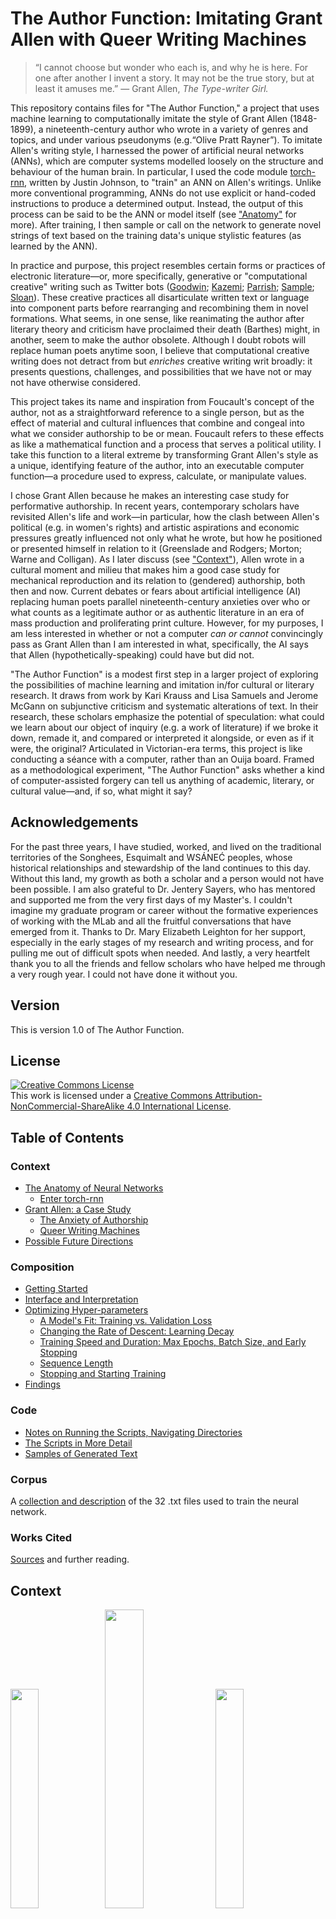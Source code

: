 # The Author Function: Imitating Grant Allen with Queer Writing Machines

> “I cannot choose but wonder who each is, and why he is here. For one after another I invent a story. It may not be the true story, but at least it amuses me.” — Grant Allen, *The Type-writer Girl.*

This repository contains files for "The Author Function," a project that uses machine learning to computationally imitate the style of Grant Allen (1848-1899), a nineteenth-century author who wrote in a variety of genres and topics, and under various pseudonyms (e.g.“Olive Pratt Rayner”). To imitate Allen's writing style, I harnessed the power of artificial neural networks (ANNs), which are computer systems modelled loosely on the structure and behaviour of the human brain. In particular, I used the code module [torch-rnn](https://github.com/jcjohnson/torch-rnn), written by Justin Johnson, to "train" an ANN on Allen's writings.  Unlike more conventional programming, ANNs do not use explicit or hand-coded instructions to produce a determined output. Instead, the output of this process can be said to be the ANN or model itself (see ["Anatomy"](#the-anatomy-of-neural-networks) for more). After training, I then sample or call on the network to generate novel strings of text based on the training data's unique stylistic features (as learned by the ANN).

In practice and purpose, this project resembles certain forms or practices of electronic literature—or, more specifically, generative or "computational creative" writing such as Twitter bots ([Goodwin](https://medium.com/artists-and-machine-intelligence/adventures-in-narrated-reality-6516ff395ba3); [Kazemi](http://tinysubversions.com/); [Parrish](http://www.decontextualize.com); [Sample](https://medium.com/@samplereality/a-protest-bot-is-a-bot-so-specific-you-cant-mistake-it-for-bullshit-90fe10b7fbaa); [Sloan](https://www.robinsloan.com/notes/writing-with-the-machine/)). These creative practices all disarticulate written text or language into component parts before rearranging and recombining them in novel formations. What seems, in one sense, like reanimating the author after literary theory and criticism have proclaimed their death (Barthes) might, in another, seem to make the author obsolete. Although I doubt robots will replace human poets anytime soon, I believe that computational creative writing does not detract from but *enriches* creative writing writ broadly: it presents questions, challenges, and possibilities that we have not or may not have otherwise considered.

This project takes its name and inspiration from Foucault's concept of the author, not as a straightforward reference to a single person, but as the effect of material and cultural influences that combine and congeal into what we consider authorship to be or mean. Foucault refers to these effects as like a mathematical function and a process that serves a political utility. I take this function to a literal extreme by transforming Grant Allen's style as a unique, identifying feature of the author, into an executable computer function—a procedure used to express, calculate, or manipulate values.

I chose Grant Allen because he makes an interesting case study for performative authorship. In recent years, contemporary scholars have revisited Allen's life and work—in particular, how the clash between Allen's political (e.g. in women's rights) and artistic aspirations and economic pressures greatly influenced not only what he wrote, but how he positioned or presented himself in relation to it (Greenslade and Rodgers; Morton; Warne and Colligan). As I later discuss (see ["Context"](#grant-allen-a-case-study)), Allen wrote in a cultural moment and milieu that makes him a good case study for mechanical reproduction and its relation to (gendered) authorship, both then and now. Current debates or fears about artificial intelligence (AI) replacing human poets parallel nineteenth-century anxieties over who or what counts as a legitimate author or as authentic literature in an era of mass production and proliferating print culture. However, for my purposes, I am less interested in whether or not a computer *can or cannot* convincingly pass as Grant Allen than I am interested in what, specifically, the AI says that Allen (hypothetically-speaking) could have but did not.

"The Author Function" is a modest first step in a larger project of exploring the possibilities of machine learning and imitation in/for cultural or literary research. It draws from work by Kari Krauss and Lisa Samuels and Jerome McGann on subjunctive criticism and systematic alterations of text. In their research, these scholars emphasize the potential of speculation: what could we learn about our object of inquiry (e.g. a work of literature) if we broke it down, remade it, and compared or interpreted it alongside, or even as if it were, the original?
Articulated in Victorian-era terms, this project is like conducting a séance with a computer, rather than an Ouija board. Framed as a methodological experiment, "The Author Function" asks whether a kind of computer-assisted forgery can tell us anything of academic, literary, or cultural value—and, if so, what might it say?

## Acknowledgements

For the past three years, I have studied, worked, and lived on the traditional territories of the Songhees, Esquimalt and WSÁNEĆ peoples, whose historical relationships and stewardship of the land continues to this day. Without this land, my growth as both a scholar and a person would not have been possible. I am also grateful to Dr. Jentery Sayers, who has mentored and supported me from the very first days of my Master's. I couldn't imagine my graduate program or career without the formative experiences of working with the MLab and all the fruitful conversations that have emerged from it. Thanks to Dr. Mary Elizabeth Leighton for her support, especially in the early stages of my research and writing process, and for pulling me out of difficult spots when needed. And lastly, a very heartfelt thank you to all the friends and fellow scholars who have helped me through a very rough year. I could not have done it without you.

## Version

This is version 1.0 of The Author Function.

## License

<a rel="license" href="http://creativecommons.org/licenses/by-nc-sa/4.0/"><img alt="Creative Commons License" style="border-width:0" src="https://i.creativecommons.org/l/by-nc-sa/4.0/88x31.png" /></a><br />This work is licensed under a <a rel="license" href="http://creativecommons.org/licenses/by-nc-sa/4.0/">Creative Commons Attribution-NonCommercial-ShareAlike 4.0 International License</a>.

## Table of Contents

### Context
* [The Anatomy of Neural Networks](#the-anatomy-of-neural-networks)
  * [Enter torch-rnn](#enter-torch-rnn)
* [Grant Allen: a Case Study](#grant-allen-a-case-study)
  * [The Anxiety of Authorship](#the-anxiety-of-authorship)
  * [Queer Writing Machines](#queer-writing-machines)
* [Possible Future Directions](#possible-future-directions)

### Composition
* [Getting Started](#getting-started)
* [Interface and Interpretation](#interface-and-interpretation)
* [Optimizing Hyper-parameters](#optimizing-hyper-parameters)
  * [A Model's Fit: Training vs. Validation Loss](#a-models-fit-training-vs-validation-loss)
  * [Changing the Rate of Descent: Learning Decay](#changing-the-rate-of-descent)
  * [Training Speed and Duration: Max Epochs, Batch Size, and Early Stopping](#training-speed-and-duration-max-epochs-batch-size-and-early-stopping)
  * [Sequence Length](#sequence-length)
  * [Stopping and Starting Training](#stopping-and-starting-training)
* [Findings](#findings)

### Code
* [Notes on Running the Scripts, Navigating Directories](#notes-on-running-the-scripts-navigating-directories)
* [The Scripts in More Detail](#the-scripts-in-more-detail)
* [Samples of Generated Text](#samples-of-generated-text)

### Corpus

A [collection and description](corpus) of the 32 .txt files used to train the neural network.

### Works Cited

[Sources](#works-cited) and further reading.

## Context

<img src="images/Grant-Allensq.jpg" width="30%" /><img src="images/1-layers.png" width="35%" /><img src="images/typist.jpg" width="30%"/>
*Images: a portrait of Grant Allen (left), an illustration of a simple neural network's layers (centre), a typist typing with a Sholes typewriter (right)*

### The Anatomy of Neural Networks

This project uses [torch-rnn](https://github.com/jcjohnson/torch-rnn), a series of modules, written for the Torch framework by Justin Johnson and based on Andrej Karpathy’s [char-rnn](https://github.com/karpathy/char-rnn), that generates text using artificial neural networks ("ANNs"). ANNs are computer systems that loosely mimic the human brain. They consist of networks of neuron-like "nodes" that are grouped into layers, with nodes from one layer connected to nodes in other layers (see Fig. 1).

<img src="images/1-layers.png" width="60%">

*Figure 1: Illustration of a neural network with arrows showing how information travels through it. Image made by Colin M. Burnett, care of Wikimedia Commons.*

Where we might typically expect a program or algorithm to execute a list of instructions sequentially or line-by-line, the nodes in an ANN fire simultaneously (in parallel) across the connections between nodes and/or between layers. Fig. 1 illustrates how this firing sequence, called “forward propagation,” works over time, making its way from the input layer, through intervening layers, until it reaches the final, output layer. The more numerous or dense the hidden layers, the larger, more complex, and more powerful the ANN.

Before forward propagation begins, the ANN sets a small portion of data aside called validation data (more on this later), and assigns a weight to each connection or synapse. (For its initial pass, the network uses a random value.) As input values move through the layers, the ANN multiplies them by the synaptic weights and then calculates the sum total activation (see Fig. 2).

![image alt text](images/2-forwardProp.gif)

*Figure 2: Animated GIF of forward propagation. Note the weight of each connection represented by W. Animation sampled from an animated GIF by Wil C.*

Forward propagation stops with the output layer. At this point, the ANN calculates the degree of error and then, in a process called backpropagation, it goes backwards through the layers and adjusts the weight of each connection to produce better results the next time.  As the network cycles its way through the data, propagating forwards and backwards and adjusting the weights accordingly, it learns. That is, it improves its guesses by reducing or minimizing the error (the distance between its guess and the correct value) over time. With torch-rnn and other recurrent neural networks, the ANN learns, not only from its previous guess and its context (what comes before and after the target), but also from a whole history of previous guesses and their contexts. This learning process is called training (a neural network) (see Fig. 3).

![image alt text](images/3-fullProp.gif)

*Figure 3: Animated GIF of one full cycle of activation, including forward propagation and backpropagation. Animation sampled from a GIF by Wil C.*

Once the training process is complete, we can ask a trained ANN to generate a novel sequence—that is, to "sample" from the network—by running in forward propagation mode only, using the weights it learned while training.

#### Enter torch-rnn

![screenshot of torch-rnn main Github page](images/torch-rnn.png)

In May 2015, Andrej Karpathy published ["The Unreasonable Effectiveness of Recurrent Neural Networks"](http://karpathy.github.io/2015/05/21/rnn-effectiveness/) and made [the accompanying code](https://github.com/karpathy/char-rnn) free and available online. Like its name suggests, char-rnn allows you to train an ANN on a corpus of your choosing and then generate novel text character by character, in two-character sets. Since then, many others have adapted Karpathy's code or method for their own projects (e.g. Ross Goodwin's work in ["Narrated Reality"](https://medium.com/artists-and-machine-intelligence/adventures-in-narrated-reality-6516ff395ba3), Lars Hiller Eidnes' [word-rnn](https://github.com/larspars/word-rnn), Aaron Ng's [Netflix synposis generator](https://medium.com/aaronn/generating-netflix-synopses-with-a-recurrent-neural-network-e8aef791fdce)).

One such project is torch-rnn, an improved version of char-rnn that I adopted for my own project. Like char-rnn, torch-rnn allows us to create, train, and sample ANNs on personal computers without advanced knowledge or formal training in Computer Science or statistics. Instead, we can adjust a list of settings, called flags or hyper-parameters (see [“Optimizing Hyper-parameters”](https://github.com/jcjohnson/torch-rnn/blob/master/doc/flags.md)), to be used by the ANN when preprocessing, training, or sampling from the network.

More simply put, torch-rnn lets me imitate Grant Allen’s style (as calculated by the ANN) by training it on selected works available at [Project Gutenberg](http://onlinebooks.library.upenn.edu/webbin/gutbook/author?name=Allen%2C%20Grant%2C%201848-1899) (see the [“Corpus” folder](corpus) for more). I then sample from the model to produce novel text (see Fig. 4)—text that Allen did not write but, hypothetically- and statistically-speaking, could have.


Sample 1	               |  Sample 2
:-------------------------:|:-------------------------:
![](images/4-sample1.png)  | ![](images/4-sample2.png)

Sample 3				   |    Sample 4
:-------------------------:|:-------------------------:
![](images/4-sample3.png)  | ![](images/4-sample4.png)

*Fig 6: Pictures of samples at different points in the model and what they produce*

### Grant Allen: a Case Study

Grant Allen (1848-1899) wrote in many different genres and disciplines; he wrote both fiction (e.g. short stories, novels) and non-fiction (e.g. essays, scientific articles, travel guides). In 1876, he began writing professionally and published short stories under pen names such as J. Arbuthnot Wilson and Cecil Power ("Grant Allen"). He also published *The Type-writer Girl* (1897) and *Rosalba* (1899) under a cross-gendered pseudonym, Olive Pratt Rayner ("Grant Allen"). An extremely productive writer, he wrote more than thirty works of fiction in fifteen years with *The Woman who Did*(1895) becoming his most popular and lucrative achievement ("Grant Allen"). *The Woman Who Did*, which depicts a young woman who struggles against gender conventions, is generally read as sympathetic to women's rights and emancipation. It attracted as much criticism and satire as it did fame or admiration: for example, *Punch*, a popular and well-known satiric magazine, turned "The Woman Who..." into a catchphrase (Warne and Colligan 21-22).

In the latter half of the nineteenth century, Allen witnessed many changes in literary production and circulation. Automation and technological innovations increased the sheer volume of print material while lowering costs. At the same time, social changes, such as strong emphasis on education and the rising middle-class, meant that print material could reach far broader audiences than before. But although technological advances and decreasing costs may have made nineteenth-century books literature more accessible, they did not solve cultural debate about who counts as an author and what counts as "authentic" literature. 

### The Anxiety of Authorship

Throughout his life and career, Allen was very self-conscious and concerned with his own authorial identity and writing personae. Not only did he write under at least three pseudonyms on several occasions ("Grant Allen"), he even went to great lengths to create a backstory for "Olive Pratt Rayner" ("Literary Notes"); dedicate "her" novels to a fictional husband and brother (Allen 7); and insisted that no one know his identity as author until after his death ("News in Brief"). Furthermore, Vanessa Warne and Colette Colligan suggest that Allen's use of a cross-gender pseudonym and other writings reflect anxieties over writing as a male author in a genre with a largely female audience.

*The Type-writer Girl* also troubles any neat categorization of gender through multiple layers of imitation. For example, Allen's use of a cross-gendered pseudonym might expose the instability of gender roles or binaries—that is, their susceptibility to being faked—even as it can reinforce dominant conventions (e.g. the convention of female writers writing for a female market). Perhaps more subtly, the female protagonist creates a double disguise: Allen is writing as a woman writing (in first-person) as a female character (Cameron). And, as Cameron notes, it is possible that a reader might assume Rayner was writing from personal experience, giving the work an air of authenticity (236). Using machine learning to imitate Allen's style echoes Allen's own gender imitations or personae in his writing.

*The Type-writer Girl* thematizes issues of gender, authorship, and authenticity. Somewhat like Allen himself, the novel's protagonist, Juliet Appleton, struggles to write original, creative literature while working as a typist, mindlessly transcribing and copying the words of her male boss. In Appleton, the novel presents a positive model for women's emancipation: a woman who is educated, talented, and has financial independence. Appleton's profession alludes to female labour and contributions to textual and literary production that are generally overlooked. In Allen's time, the labour of reproduction or duplication was gendered female and held a much lower status than the work of a masculine, original, and creative mind (Keep; Plant; Wosk). A typist or copyist worked for financial gain while a genius pursued an artistic vision; a genius creates and innovates while a hack merely imitates what has been done before.

### Queer Writing Machines

Allen's imitation game brings to mind early imitation games of AI (ca. 1950s)—games that test a machine's ability to convincingly imitate human beings. The most famous of these is "the Turing test," in which a human interlocutor converses with two participants: one is a human while the other is an AI imitating a human. If the AI is able to convince the interlocutor, the AI is said to pass the Turing test. It is perhaps fitting, then, to imitate Allen’s writing using a neural network that (albeit very loosely) imitates the workings of a human brain. Furthermore, what is often ignored is that Turing's original test as he described it is explicitly about gender imitation rather than the imitation of a supposedly universal human essence. In fact, for an AI to pass Turing's original imitation game, it would have to convincingly imitate a man imitating a woman (n.p.). Both Allen and Turing's imitation games are couched in the imitation of gender specifically, suggesting that intelligence, whether human or artificial, cannot exist outside of or divorced from cultural concerns such as gender.

Moreover, late twentieth-century anxieties that AI will replace human authors might strangely echo nineteenth-century anxieties over the decline of handcraft or reactions against automation and mechanical reproduction (e.g. Ludditism or the Arts and Craft Movement). However, then as now, new or mass-market technologies did not straightorwardly or completely replace craft so much as it morphs or develops in response to them (Adamson 44). Similarly, as Ross Goodwin argues, machine learning and other forms of generative art do not replace humans; instead, they offer more, not less, affordances, spaces, and techniques for composition (n.p.). In both cases, the former attitude deemphasizes human agency and labour in designing, making, operating, and maintaining the machine. Furthermore, in terms of aesthetics, the human or handmade is not necessarily better or more desirable than, or even neatly separable from, the machine-made. For example, eighteenth-century artisans might well have sought the very regularity and efficiency in their work that later became disparaged and denigrated as the aesthetics of mechanical reproduction (Adamson 44). 

As biographer Richard Le Gallienne writes of Allen,

>"In the merely mechanical—but how important—matter of 'turning out' his 'copy' he was quite amazing. Anyone who stayed in his house will remember how his typewriter could be heard, as you crossed the hall, punctually beginning to click at nine every morning and, if you eavesdropped, you would seldom note a pause in its rapid clicking." (204)

This spectacle of productivity, as Leah Price notes, "Like the semantic ambiguity of the term 'type-writer' — person or thing? — Allen's 'merely mechanical' writing reduces him to a metonymic extension of his machine" (138). Price also writes that Allen's role in demonstrating the capabilities of a typewriter, of which Allen himself was one of the first early adopters, might align him with other notable demonstrators: women that typewriter companies relied on to advertise and market their products.

![Lillian Sholes with typewriter](images/7-lillianSholes.jpeg)

*Fig. 7: Lillian Sholes, the daughter of inventor Christopher Latham Sholes, with one of her father's experimental typewriters (ca. 1872). Image information from Wosk (p. 24), image care of the University of Wisconsin Digital Collections Center.*

Although Allen does not and cannot embody or inhabit the position of women in this context, he does at least test the elasticity of such gender categories. Furthermore, Allen's own struggle to assert his originality despite churning out his "'copy'"—the very same struggle Juliet Appleton grapples with—might have highlighted both the plight and lowered status of textual reproduction. He challenged the binary distinction between duplication and creative work, as well as their gendered inflections. Or, to put it differently, Grant Allen was a queer writing machine.

### Possible Future Directions

Like *The Woman who Did*, much of Allen’s work deals with themes of gender and female emancipation in particular. For example, *The Type-writer Girl* features a headstrong female protagonist who is determined to support herself financially and chooses not to marry in spite of her love interest’s affections. (*The Type-writer Girl*) However, Allen’s own gender politics are both controversial and contested in current scholarship. Although he wrote explicitly in support of women’s rights and independence, many scholars note that he seemed unable to reconcile this with his Darwinist emphasis on reproduction and motherhood (Atchison; Cameron). If we use a neural network and train it on his writing, we could produce text that Grant Allen never wrote but *theoretically could have*. As a kind of speculative exercise, (Krauss; Rosner; Samuels and McGann) we could then interpret this artificially-produced text as if it were the original. By itself or through comparative analysis with the original, this process might tell us something new about gender politics in the late nineteenth century that we might not have learned otherwise.

Furthermore, we might link the Author Function's gender imitation to gender performativity. First coined by Judith Butler, performativity refers to the coerced repetition or performance of a gender ideal that is never realized as authentic, despite all attempts. Similarly, my project also functions as a kind of imitation without an original: it automates the performance of authorship in search of novel conceptions of gender that congeal over time and through repetition, rather than seek to uncover what Grant Allen personally "really meant." Although a full discussion of gender is outside the scope of this project, it’s worth considering how this project might productively speak to forgotten queer histories of computing.

Lastly, neural networks, as a medium or methodology, are relatively opaque when compared to other kinds of programming. Although we may design the general architecture of a model (via parameters), we do not have explicit control once the training process starts and can’t see the results until the training process has ended. Neural networks are unique in this. Where we might normally expect a program to execute a specific set of instructions to produce a deterministic output, the "output" of a neural network is the model itself—which in turn becomes a platform for generating its own outputs (Berger n.p.). Placed alongside other forms of generative writing, this project also invokes an “aesthetic of surprise” that emerges when designers confront, or concede, an absence of control. (Howe and Soderman n.p.) In this project, I tried to walk the line between surprise (what is unexpected) and coherence (what is legible). In this way, imitation exceeds rote repetition and becomes a creative endeavour in and of itself. In other words, imitation demands some measure of originality—some might even say authenticity—even as it passes as a convincing duplicate of something else.

## Composition

I ran the following software on my personal laptop, which has a 64-bit Windows operating system and 8.00 GB of RAM (Random Access Memory). To simulate a Linux operating system, I used Bash on Ubuntu on Windows.

![Screenshot of torch-rnn Github page](images/torch-rnn.png)

### Getting Started

Running torch-rnn requires a number of dependencies that are all listed on the [torch-rnn page](https://github.com/jcjohnson/torch-rnn). You will need to install [Python](https://www.python.org/) and [Lua](https://www.lua.org/manual/5.3/readme.html) before installing [Torch](http://torch.ch/). Note that the commands listed there are meant to be entered into a Linux command line (see ["Getting to Know the Command Line"](https://www.davidbaumgold.com/tutorials/command-line/) by David Baumgold).

If you have Windows 10, I highly recommend using Bash on Ubuntu on Windows so that you can type in the commands as is. (There are [several](https://www.howtogeek.com/249966/how-to-install-and-use-the-linux-bash-shell-on-windows-10/) [tutorials](https://msdn.microsoft.com/en-us/commandline/wsl/install_guide) on the web that walk you through installation.) If you have older versions of Windows, consider upgrading or installing a shell such as [Cygwin](http://www.cygwin.com/), [Babun](https://babun.github.io/), or [win-bash](http://win-bash.sourceforge.net/). If you have a Mac, you can open the Terminal (command line interface) via Applications > Utilities > Terminal.

Installing and using a GPU (Graphics Processing Unit) is optional and you have to check if your computer meets the requirements first. A GPU would allow you to train your models much faster, although there are some options for increasing performance with a CPU only (see "Optimizing Hyper-parameters").

### Interface and Interpreting Results

Modelling and using a neural network consists of [three steps](https://github.com/jcjohnson/torch-rnn).

1. **Preprocessing**: running a Python script to prepare the data (a .txt file) for training.

2. **Training**: running a script to train a neural network on your data.

3. **Sampling**: once the neural network has been trained, you can generate samples of text based on what the network learned.

During all three steps, you can configure what are called [flags](https://github.com/jcjohnson/torch-rnn/blob/master/doc/flags.md) or hyper-parameters: settings you can use to tweak or optimize your model (see ["Optimizing Hyper-parameters"](#optimizing-hyper-parameters)). You can get drastically different models by changing its hyper-parameters.

The goal of the training process is to minimize the loss value (a representation of the margin of error)—in particular validation loss, which represents the error or distance between the model's prediction and actual data. When sampling a checkpoint (see below), it is usually best to sample the checkpoint with the lowest validation loss (and hence your most accurate model).

Once you start the training process, you will see something like Fig. 8. From this interface, we can infer a number of characteristics.

![The interface for torch-rnn](images/7-interface.png)
*Figure 8: The interface for torch-rnn.*

**(Number of) Epoch(s):** An epoch is one full pass or cycle through the training data—i.e. your network has seen all of the samples once. The interface tells you the current epoch out of the total number of epochs (you can modify the total with the flag `--max_epochs`).

**Iteration(s):** The number of training iterations the model runs through, presented in the format `current iteration / total iterations`. The more complex your model, the more iterations it will need.

**Checkpoint:** Every 1000 iterations, torch-rnn saves a checkpoint from the model in the cv folder (e.g. `cv/checkpoint_10000.t7`). Once training is done, you pick a checkpoint at which to sample the model.

**Loss:** Loss represents the error rate for the model, so it follows that the goal of training is to minimize loss as much as possible.

**Training Loss:** This number represents how well the model predicts the data it’s currently training on. By default, the model prints training loss for every iteration.

**Validation Loss:** This number represents how well the model predicts data that was previously set aside before training (i.e. it is data that the model has never seen before). The model prints validation loss for the entire network every thousand iterations. This step may take a while to process depending on the size of your validation set.

### Optimizing Hyper-parameters

Although torch-rnn may make ANNs more accessible to non-specialists, optimizing the model to produce legible text can take a lot of time and trial-and-error. Neural networks like this one are "the ultimate ‘black boxes’. Apart from defining the general architecture of a network and perhaps initially seeding it with...random numbers, the user has no other role than to feed it input and watch it train and await the output" (Burger).

However, there are ways to adjust the architecture of the network by using hyper-parameters ("parameters") in order to drive the loss down and produce a better model. We can use this [list of flags](https://github.com/jcjohnson/torch-rnn/blob/master/doc/flags.md) to modify the parameters. In the following, I discuss a number of tips for the training and sampling process that I’ve compiled and synthesized from different sources.

It can be helpful to train on smaller bits of information first (but at least 1 MB’s worth of data) to get a feel for how the parameters work before training larger models, which obviously take more time. It is also helpful in the beginning to abort models that aren’t working out well (`Ctrl/Cmd + z`) instead of letting the model run; that way you can test a different set of parameters more quickly.

#### A Model’s "Fit": Training Loss vs. Validation Loss

As I said before, the goal of training is to minimize both types of loss, which should decrease over time as the model works its way through the data. If we were to plot the loss through time, it would initially decrease quickly and then gradually slow down as it approaches minimal loss. For more on general information on gradient descent, see [Tejani](https://alykhantejani.github.io/a-brief-introduction-to-gradient-descent/). See “Gradient Clipping” for more on how to adjust the gradient itself.

![Graph showing gradient descent](images/8-gradientDescent.gif)

*FIGURE 8: Graph illustrating gradient descent as the arrow travels towards a minimum loss point. Animation care of Lijia Yu (http://vis.supstat.com/2013/03/gradient-descent-algorithm-with-r/)*

In practice, the gradient is not quite so smooth and can fluctuate even as the overall trend slopes downward. I would recommend copying and pasting the information printed at every checkpoint into a blank Excel document so you can keep track of (training and validation) loss values and whether they are increasing or decreasing over time. This can be useful, not only for deciding which checkpoint you’d like to sample from later, but also to judge if a model is underfitting or overfitting by looking at the relationship between training and validation loss.

There are four possible scenarios:

1. If validation loss is consistently very similar or (almost equal) to training loss, your network may be **underfitting**: that is, your model is not predicting the training or validation data very well (see [Brownlee](https://machinelearningmastery.com/overfitting-and-underfitting-with-machine-learning-algorithms/) for more). To fix it, increase `-rnn_size` or `-num_layers` or even `-seq_length` (Karpathy n.p.).

2. If training loss is consistently much lower than validation loss, the model is **overfitting**, meaning your model is learning "too well" and starting to memorize sequences instead of predicting them[Brownlee](https://machinelearningmastery.com/overfitting-and-underfitting-with-machine-learning-algorithms/). Overfitting actually makes the model’s prediction less accurate by introducing errors into your data (Brownlee). To fix it, you can decrease the model size (using `-rnn_size` or `-num_layers`), increase dropout (`-dropout`), or stop the model early (press Ctrl/Cmd + z in command line to abort commands). The latter is known as “early stopping” ([Bengio](https://arxiv.org/pdf/1206.5533.pdf)); [Perchelt](http://page.mi.fu-berlin.de/prechelt/Biblio/stop_tricks1997.pdf)).

3. If validation loss is consistently slightly higher than your training loss (by around 0.1 or slightly more), then your model has a **good fit**.

4. If validation loss is consistently and significantly lower than your training loss then **the fit is unknown** ([cdeterman](https://stats.stackexchange.com/questions/187335/validation-error-less-than-training-error)). This is unusual because it means your model is predicting completely new information better than the information on which it’s trained. Increasing the size of the model seems to help.

As an overall strategy, Karpathy recommends deliberately overfitting a model and then using different dropout values to get a better fit ([Karpathy n.p.](https://github.com/karpathy/char-rnn)).

#### Changing the Rate of Descent: Learning Decay

As previously stated, the loss value can be plotted along a decreasing gradient. Torch-rnn allows you to adjust the gradient using the flags `-lr_decay_every`, `-lr_decay_factor,` and `-grad_clip` (see [torch-rnn flags](https://github.com/jcjohnson/torch-rnn/blob/master/doc/flags.md#training) for definitions and details). A common way to smooth the gradient is gradient clipping, which normalizes values that stray out of an accepted range (Grosse). If your loss fluctuates a lot, you can increase/adjust gradient clipping to decrease the bouncing.

`-lr_decay_every` and `-lr_decay_factor`affect the shape of the gradient. Increasing these numbers would make the gradient steeper while decreasing them will do the opposite. In practice, it is best to strike a balance between the two. Too steep and the loss will plateau and not decrease as much as it could have if the curve were more gradual; however, if the curve is too gradual or shallow, the model will take a lot of time to train (see Fig. 9)([Udacity](https://www.udacity.com/course/deep-learning--ud730)).

![Graph of learning gradients](images/9-gradientGraph.png)

*Figure 9: Graph of different learning gradients and how loss changes over time. Screenshot of a video by Udacity:(https://www.udacity.com/course/deep-learning--ud730).*

#### Training Speed and Duration: Max Epochs, Batch Size, and Early Stopping

`-max_epochs` controls how many rounds or passes the network makes at the data. Larger values lengthen the training process. One common practice is to deliberately overfit the network but stop the training process just before the loss begins to increase again (i.e. stop the network before it becomes less accurate). We could do this by lowering `-max_epochs` to cut off the gradient at a particular place, or stop the training process manually.

`-batch_size` specifies the amount of data that is processed in parallel (i.e. simultaneously). Lower batch sizes can appear to radically increase computation speed, but it also increases the variance of the loss value—i.e. the loss value appears to bounce up and down even as it decreases overall (Bengio 9). As a consequence, it may take more iterations to decrease noticeably, which in turn can increase computation time. Speaking from personal experience, I still generally find it faster and better overall to go with a small batch size (40 or below).

Early stopping refers to the practice of stopping or cutting off the training process before the network begins to overfit and lose accuracy (Bengio). If we chart the validation loss over time while overfitting, it would create a parobola-type shape; loss falls to a certain point and then begins to rise again as the network becomes too specific, losing its ability to generalize features to new data. With early stopping, we stop or cut off the training process at the sweet spot, where loss was the lowest, and sample from the corresponding checkpoint.

#### Sequence Length

Sequence length specifies the number of steps back a network looks at (when going through backpropagation). At larger `-seq_length` values, the network will be able to find broader patterns across a string of characters where the current step might depend on a step much further back. Consider, for example, trying to predict the last word in "the clouds are in the *sky*" vs. “I grew up in France . . . I speak perfect *French*” ([Olah n.p.](http://colah.github.io/posts/2015-08-Understanding-LSTMs/)). Increasing `seq_length` will also increase the total number of iterations.

#### Stopping and Starting Training

Training a network may take a lot of time (hours or, more likely, days). At any point, we can interrupt or abort the training process by typing `Cntrl/Cmd + z`. This can be particularly helpful when using the Early Stopping technique (see ["Training Speed and Duration"](#heading=h.3rdcrjn)); change parameters partway through; or if you want to shut down your computer or put it in standby/sleep mode. To (re)start the training process, use the `-init_from` flag and, optionally, the `reset iteration` tag.

### Findings

The resulting samples of the model are still fairly non-sensical and not likely to be mistaken for a human author any time soon. However, this is not necessarily a bad thing: for most writers of generative or computational creative writing, absurdity can be a defining feature. As with most if not all generative literature, it takes a lot of samples to produce something meaningful. As Goodwin notes, we can feed the network lines from the training corpus to push it to write more legibly, as well as adjust the temperature to produce either more random or more regular samples [(n.p.)](https://medium.com/artists-and-machine-intelligence/adventures-in-narrated-reality-6516ff395ba3). For example, with a low temperature, a model tends to yield samples that repeat words and/or syntactic structures with little punctuation. By contrast, a high temperature yields more variable but less sensical samples with relatively more punctuation (see Fig. 9). As Goodwin puts it, temperature represents how much creative risk a model takes (n.p.).

![Low temperature sample](images/tempSamp1) ![High temperature sample](images/tempSamp2)

Put differently, sampling is a balancing act between variance—what we might consider more surprising or creative—and coherence—what is recognizable as the logical or grammatical structure of English. Occasionally, the model will also produce non-words such as "cleeds" or "tade," although I'm not clear what exactly causes this or whether or not it can be influenced through training or preprocessing.

In future, the model would likely produce much better results if I fed it more data. However, I would likely need an effective way to correct for OCR errors. Most available transcriptions of Allen's work (e.g. on archive.org or through Hathi Trust) contain a significant number of errors that could influence training, especially if the total corpus is not particularly large. Goodwin discusses other techniques, such as resequencing paragraphs according to word frequency or simplifying proper names/nouns [(n.p.)](https://medium.com/artists-and-machine-intelligence/adventures-in-narrated-reality-part-ii-dc585af054cb). I have not tried these techniques but they may be fruitful.

## Code

![Screenshot of code](../images/script.png)

This folder contains a number of python scripts I used to prepare the corpus for modelling. As an overview, I followed these general steps to prepare the file:

1. Download the file into two locations: samples/raw and samples/stripped. The raw folder contains backup copies of the files (as they were when downloaded). (See ["Corpus"](#corpus) for more.)
2. In the stripped folder, open each file and remove all paratextual material—i.e. copyright license, advertisements, table of contents, etc. that appear at the start or end of the file.
3. Once all the needed files have been stripped, run `cleanup.py`. `cleanup.py` reads every file, filters out unwanted lines and characters. Then it writes the results into one long string (i.e. without paragraph breaks or blank lines) into a file of the same name in the oneString folder. You can use `cleanup.py` for every .txt file in the folder, or give it specific target files.
4. Run ```mergeFiles.py``` to create one long file by appending all the files in oneString together, one after the other, with merged.txt as its output. You can also copy/paste the relevant code into `cleanup.py` to do this and cleanup in the same step. `merged.txt` shouldn’t have any special characters such as & or ^ in it, or the next step will fail with an encoding error.
5. Begin the [preprocessing steps](https://github.com/jcjohnson/torch-rnn#step-1-preprocess-the-data), then train, and sample from, the neural network.

### Notes on Running the Scripts, Navigating Directories

Because the scripts are written in Python, they require downloading and installing Python in order to run. The scripts were written in Python 2.7; I haven’t tested if they work with other versions. See [these instructions](https://en.wikibooks.org/wiki/A_Beginner%27s_Python_Tutorial/Installing_Python) for more on how to download and install Python.

I designed and tested the scripts to run in [Bash on Ubuntu on Windows 10](https://msdn.microsoft.com/en-us/commandline/wsl/about), a windows subsystem and interface that allows you to run command line code as if you had a Linux machine (if you have Windows, I highly recommend it since many of packages and instructions out there are written for the Linux command line anyway). Mac users can find a Linux command line with Terminal (Go to Applications/Utilities). If you want to run Python in the Windows command line, you will need to provide the file paths for Python like this:

```C:\Python27\python.exe C:\Users\Tiff\Documents\UVic\Classes\ENGL598\scripts\cleanup.py```

Replace the second file path (C:\Users\Tiff…) with the file path to folder with the scripts in it.

To run the scripts, you will need to navigate to the scripts directory (i.e. the "scripts" folder). See [this page](http://www.macworld.co.uk/feature/mac-software/how-use-terminal-on-mac-3608274/) for more on navigating directories in command line. The three commands you will need most often are (in Bash or Terminal):

`cd [file path]/[name of folder] + Enter` to enter that directory.

`ls + Enter` to list all the files in the current directory.

`cd .. + Enter` to go up one level/directory.

### The Scripts in More Detail

**cleanup.py** deletes extraneous symbols/characters (e.g. |,\_) and filters out paratextual material such as chapter headings, blank/empty lines, etc.. It returns the .txt. file in one long string into the`samples/oneString` folder. You can change the name/location of the source folder (the input or `corpus/stripped` by default) or the destination folder (the output or `corpus/oneString` by default).

```
cd authorFunction/code
python cleanup.py
```

**keepLines.py** does the same thing as above but preserves paragraph breaks and spacing. (More specifically, it stitches the lines back together after splitting them.)

**mergeFiles.py** iterates through every file in `corpus/oneString` and writes its contents into a single file, merged.txt. Also contains the option to select (a list of) specific files.

```
cd authorFunction/code
python mergeFiles.py
```

**cleanup2.py** is a version of `cleanup.py` that I originally used for some [files from archive.org](https://archive.org/search.php?query=creator%3A%22Allen%2C+Grant%2C+1848-1899%22) but eventually didn't end up using for this project. I eventually went with only Gutenberg files because the Gutenberg transcriptions were more accurate, whereas the files from archive.org were full of optical character recognition (OCR) errors. However, `cleanup2.py` has some filters to correct and normalize common OCR errors.

## Corpus

![Image of a corpus file](images/corpus.png)

This corpus consists of 31 .txt files downloaded from [this Project Gutenberg page](http://onlinebooks.library.upenn.edu/webbin/gutbook/author?name=Allen%2C%20Grant%2C%201848-1899) compiled by [the Online Books Page and John Mark Ockerbloom](http://onlinebooks.library.upenn.edu/). I chose the Gutenberg files for their availability and accurate transcriptions. I chose only single-author books and did not include travel guides.

The corpus is organized into three different folders: ["raw"](raw) (the state they were when downloaded), [“stripped”](stripped)(devoid of paratextual material), and [“oneString”](onestring) (rewritten into one long sequence of characters without line breaks or carriage returns). See [the Code folder](../code) for more information on how the files and folders relate to each other or their context of use.

## Works Cited

Adamson, Glenn. *The Craft Reader*. Berg, 2010.

Allen, Grant. Introduction. *The British Barbarians: a Hilltop Novel*. G. P. Putnam & Sons, 1895. https://archive.org/stream/britishbarbarian00allerich#page/n13/mode/2up

Allen, Grant. *The Type-writer Girl.* C. Arthur Pearson, 1897. https://archive.org/stream/cihm_05084#page/n5/mode/2up

Atchison, Heather. "Grant Allen, Spencer and Darwin." *Grant Allen: Literature and Cultural Politics at the Fin de Siècle*. Ashgate, 2005, pp. .

Barthes, Roland. "The Death of the Author." *Image / Music / Text.* Translated by Stephen Heath. Hill and Wang, 1977, pp. 142-7. http://artsites.ucsc.edu/faculty/Gustafson/FILM%20162.W10/readings/barthes.death.pdf

Bengio, Yoshua. "Practical Recommendations for Gradient-Based Training of Deep Architectures." *ArXiv.org.*, 16 Sept. 2012, https://arxiv.org/pdf/1206.5533.pdf

Brownlee, Jason. "Overfitting and Underfitting With Machine Learning Algorithms." *Machine Learning Mastery*, 21 Mar. 2016, https://machinelearningmastery.com/overfitting-and-underfitting-with-machine-learning-algorithms/

Burger, Josef. "A Basic Introduction To Neural Networks." 4 Nov. 2010, http://pages.cs.wisc.edu/~bolo/shipyard/neural/local.html

Cameron, S. Brooke. “Sister of the Type: the Feminist Collective in Grant Allen’s The Type-writer Girl.” *Victorian Literature and Culture*, no. 40, 2012, pp. 229-244.

"(Charles) Grant Blairfindie Allen (1848-1899)." Cotton, J.S. and rev. Rosemary T. Van Arsdel. *Oxford Dictionary of National Biography*, Oxford University Press, 2004; online edn, April 2016. (http://www.oxforddnb.com.ezproxy.library.uvic.ca/view/article/373)

Foucault, Michel. "What is an Author?" *Aesthetics, Method, and Epistemology.* Edited by James D. Faubion. New Press, 1998. Translated by Robert Hurley et al. *Essential Works of Foucault, 1954-1984.* http://www.english.upenn.edu/~cavitch/pdf-library/Foucault_Author.pdf

Greenslade, William and Terence Rodgers. “Resituating Grant Allen: Writing, Radicalism, and Modernity.” *Grant Allen: Literature and Cultural Politics at the Fin de Siècle*. Ashgate, 2005, pp. 1-23.

Goodwin, Ross. “Adventures in Narrated Reality: New forms & interfaces for written language, enabled by machine intelligence.” *Artists and Machine Intelligence*, *Medium.com*, https://medium.com/artists-and-machine-intelligence/adventures-in-narrated-reality-6516ff395ba36ff395ba3

Grosse, Roger. "Lecture 15: Exploding and Vanishing Gradients." 29 Jul. 2016. http://www.cs.toronto.edu/~rgrosse/courses/csc321_2017/readings/L15%20Exploding%20and%20Vanishing%20Gradients.pdf

Howe, Daniel C. and A. Braxton Soderman. “The Aesthetics of Generative Literature: Lessons from a Digital Writing Workshop.” *Hyperrhiz*, no. 6, Fall 2009. Edited by Dene Grigar. http://hyperrhiz.io/hyperrhiz06/essays/the-aesthetics-of-generative-literature-lessons-from-a-digital-writing-workshop.html

Karpathy, Andrej. "char-rnn," *Github.com*, 30 Apr. 2016, https://github.com/karpathy/char-rnn

Kazemi, Darius. *Tiny Subversions*, n.d. http://tinysubversions.com/

Keep, Christopher. “The Cultural Work of the Type-Writer Girl.” *Victorian Studies*, vol. 40, no. 3, 1997, pp. 401-425.

Kraus, Kari. “Conjectural Criticism: Computing Past and Future Texts.” *Digital Humanities Quarterly*, vol. 3, no. 4, 2009, n.p. http://www.digitalhumanities.org/dhq/vol/3/4/000069/000069.html

Le Gallienne, Richard. "Grant Allen." *Attitudes and Avowals with Some Retrospective Reviews*. John Lane Co., 1910, pp. 167-211.

"Literary Notes." *The Australasian* [Melbourne, Australia], 16 Dec. 1899, issue 1759, p. 1402.

Morton, Peter. *“The Busiest Man in England”: Grant Allen and the Writing Trade, 1875-1900*. Palgrave Macmillan, 2005.

"News in Brief." *The Evening News* [Portsmouth, England], 27 Oct. 1899, issue 6981, p. 2.

Ockerbloom, John Mark. "Project Gutenberg titles by Grant Allen, (Allen, Grant, 1848-1899)." *The Online Books Page.* http://onlinebooks.library.upenn.edu/webbin/gutbook/author?name=Allen%2C%20Grant%2C%201848-1899

Olah, Christopher. "Understanding LSTM Networks," *colah's blog*, 27 Aug. 2015, http://colah.github.io/posts/2015-08-Understanding-LSTMs/

Parrish, Allison. *Decontextualize: Allison Parrish: words and projects*, 2016, www.decontextualize.com 

Perchelt, Lutz. "Early stopping—but when?" *Neural Networks: Tricks of the Trade*,Springer, pp 55-69. http://page.mi.fu-berlin.de/prechelt/Biblio/stop_tricks1997.pdf

Plant, Sadie. *Zeroes and Ones: Digital Women and the New Technoculture*. Fourth Estate, 1997.

Price, Leah. "Grant Allen's Impersonal Secretaries." *Grant Allen: Literature and Cultural Politics at the* Fin de Siècle. Greenslade and Rodgers, pp.

Sample, Mark. “A protest bot is a bot so specific you can’t mistake it for bullshit: A Call for Bots of Conviction.” *Medium.com*, 30 May 2014. https://medium.com/@samplereality/a-protest-bot-is-a-bot-so-specific-you-cant-mistake-it-for-bullshit-90fe10b7fbaa

Samuels, Lisa and Jerome McGann. “Deformance and Interpretation.” *New Literary History*, vol. 30, no. 1, 1999, pp. 25-26. http://www2.iath.virginia.edu/jjm2f/old/deform.html

Sloan, Robin. "Writing with the machine." *Robinsloan.com*, n.d. https://www.robinsloan.com/notes/writing-with-the-machine/

Tejani, Alykhan. "A Brief Introduction To Gradient Descent," *alykhantejani.com,* 1 Oct. 2016, https://alykhantejani.github.io/a-brief-introduction-to-gradient-descent/

Turing, Alan. “Computing Machinery and Human Intelligence.” *Mind*, no. 59, 1950, pp.433-460, www.loebner.net/Prizef/TuringArticle.html

Wosk, Julie. Women and the Machine: Representations from the Spinning Wheel to the Electronic Age. John Hopkins UP, 2001.